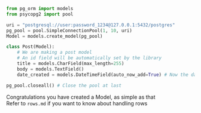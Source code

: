```python
from pg_orm import models
from psycopg2 import pool

uri = "postgresql://user:password_1234@127.0.0.1:5432/postgres"
pg_pool = pool.SimpleConnectionPool(1, 10, uri)
Model = models.create_model(pg_pool)

class Post(Model):
    # We are making a post model
    # An id field will be automatically set by the library
    title = models.CharField(max_length=255)
    body = models.TextField()
    date_created = models.DateTimeField(auto_now_add=True) # Now the date_created will be automatically set

pg_pool.closeall() # Close the pool at last
```
Congratulations you have created a Model, as simple as that  
Refer to `rows.md` if you want to know about handling rows